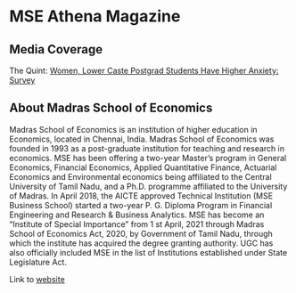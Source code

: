 # MSE Athena Magazine

## Media Coverage

The Quint: [Women, Lower Caste Postgrad Students Have Higher Anxiety: Survey](https://www.thequint.com/news/education/pandemic-is-a-catalyst-in-the-deterioration-of-students-mental-health-survey) 

## About Madras School of Economics

Madras School of Economics is an institution of higher education in Economics, located in Chennai, India. Madras School of Economics was founded in 1993 as a post-graduate institution for teaching and research in economics. MSE has been offering a two-year Master’s program in General Economics, Financial Economics, Applied Quantitative Finance, Actuarial Economics and Environmental economics being affiliated to the Central University of Tamil Nadu, and a Ph.D. programme affiliated to the University of Madras. In April 2018, the AICTE approved Technical Institution (MSE Business School) started a two-year P. G. Diploma Program in Financial Engineering and Research & Business Analytics. MSE has become an “Institute of Special Importance” from 1 st April, 2021 through Madras School of Economics Act, 2020, by Government of Tamil Nadu, through which the institute has acquired the degree granting authority.  UGC has also officially included MSE in the list of Institutions established under State Legislature Act.

Link to [website](mse.ac.in/)